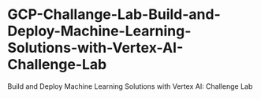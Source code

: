 # GCP-Challange-Lab-Build-and-Deploy-Machine-Learning-Solutions-with-Vertex-AI-Challenge-Lab
Build and Deploy Machine Learning Solutions with Vertex AI: Challenge Lab
